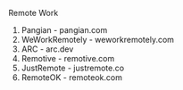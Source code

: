 Remote Work

1. Pangian - pangian.com
2. WeWorkRemotely - weworkremotely.com
3. ARC - arc.dev
4. Remotive - remotive.com
5. JustRemote - justremote.co
6. RemoteOK - remoteok.com
